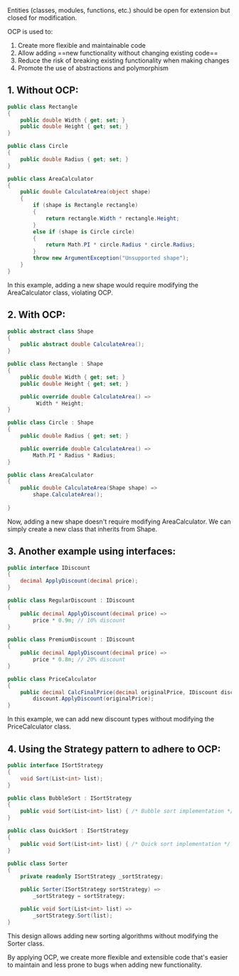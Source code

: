 Entities (classes, modules, functions, etc.) should be open for extension but closed for modification.

OCP is used to:
1. Create more flexible and maintainable code
2. Allow adding ==new functionality without changing existing code==
3. Reduce the risk of breaking existing functionality when making changes
4. Promote the use of abstractions and polymorphism

## 1. Without OCP:
```csharp
public class Rectangle
{
    public double Width { get; set; }
    public double Height { get; set; }
}

public class Circle
{
    public double Radius { get; set; }
}

public class AreaCalculator
{
    public double CalculateArea(object shape)
    {
        if (shape is Rectangle rectangle)
        {
            return rectangle.Width * rectangle.Height;
        }
        else if (shape is Circle circle)
        {
            return Math.PI * circle.Radius * circle.Radius;
        }
        throw new ArgumentException("Unsupported shape");
    }
}
```

In this example, adding a new shape would require modifying the AreaCalculator class, violating OCP.
## 2. With OCP:
```csharp
public abstract class Shape
{
    public abstract double CalculateArea();
}

public class Rectangle : Shape
{
    public double Width { get; set; }
    public double Height { get; set; }

    public override double CalculateArea() =>
         Width * Height;
}

public class Circle : Shape
{
    public double Radius { get; set; }

    public override double CalculateArea() =>
        Math.PI * Radius * Radius;
}

public class AreaCalculator
{
    public double CalculateArea(Shape shape) =>
		shape.CalculateArea();
    
}
```

Now, adding a new shape doesn't require modifying AreaCalculator. We can simply create a new class that inherits from Shape.
## 3. Another example using interfaces:
```csharp
public interface IDiscount
{
    decimal ApplyDiscount(decimal price);
}

public class RegularDiscount : IDiscount
{
    public decimal ApplyDiscount(decimal price) =>
        price * 0.9m; // 10% discount
}

public class PremiumDiscount : IDiscount
{
    public decimal ApplyDiscount(decimal price) =>
        price * 0.8m; // 20% discount
}

public class PriceCalculator
{
    public decimal CalcFinalPrice(decimal originalPrice, IDiscount discount) =>
        discount.ApplyDiscount(originalPrice);
}
```

In this example, we can add new discount types without modifying the PriceCalculator class.
## 4. Using the Strategy pattern to adhere to OCP:
```csharp
public interface ISortStrategy
{
    void Sort(List<int> list);
}

public class BubbleSort : ISortStrategy
{
    public void Sort(List<int> list) { /* Bubble sort implementation */ }
}

public class QuickSort : ISortStrategy
{
    public void Sort(List<int> list) { /* Quick sort implementation */ }
}

public class Sorter
{
    private readonly ISortStrategy _sortStrategy;

    public Sorter(ISortStrategy sortStrategy) =>
        _sortStrategy = sortStrategy;

    public void Sort(List<int> list) =>
        _sortStrategy.Sort(list);
}
```

This design allows adding new sorting algorithms without modifying the Sorter class.

By applying OCP, we create more flexible and extensible code that's easier to maintain and less prone to bugs when adding new functionality.